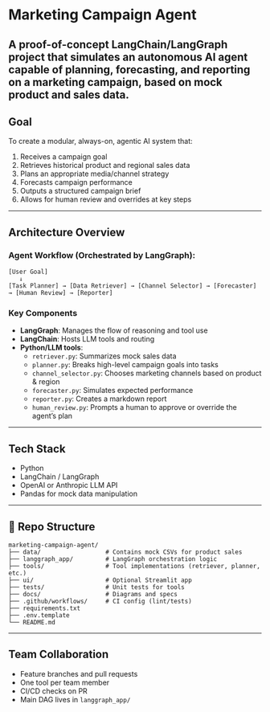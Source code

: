 #  Marketing Campaign Agent

A proof-of-concept LangChain/LangGraph project that simulates an autonomous AI agent capable of planning, forecasting, and reporting on a marketing campaign, based on mock product and sales data. 
---

##  Goal
To create a modular, always-on, agentic AI system that:
1. Receives a campaign goal 
2. Retrieves historical product and regional sales data
3. Plans an appropriate media/channel strategy
4. Forecasts campaign performance
5. Outputs a structured campaign brief
6. Allows for human review and overrides at key steps

---

##  Architecture Overview

### Agent Workflow (Orchestrated by LangGraph):
```
[User Goal]
   ↓
[Task Planner] → [Data Retriever] → [Channel Selector] → [Forecaster] → [Human Review] → [Reporter]
```

### Key Components
- **LangGraph**: Manages the flow of reasoning and tool use
- **LangChain**: Hosts LLM tools and routing
- **Python/LLM tools**:
  - `retriever.py`: Summarizes mock sales data
  - `planner.py`: Breaks high-level campaign goals into tasks
  - `channel_selector.py`: Chooses marketing channels based on product & region
  - `forecaster.py`: Simulates expected performance
  - `reporter.py`: Creates a markdown report
  - `human_review.py`: Prompts a human to approve or override the agent’s plan

---

##  Tech Stack
- Python 
- LangChain / LangGraph
- OpenAI or Anthropic LLM API
- Pandas for mock data manipulation

---

## 📁 Repo Structure
```
marketing-campaign-agent/
├── data/                  # Contains mock CSVs for product sales
├── langgraph_app/         # LangGraph orchestration logic
├── tools/                 # Tool implementations (retriever, planner, etc.)
├── ui/                    # Optional Streamlit app
├── tests/                 # Unit tests for tools
├── docs/                  # Diagrams and specs
├── .github/workflows/     # CI config (lint/tests)
├── requirements.txt
├── .env.template
└── README.md
```

---


##  Team Collaboration
- Feature branches and pull requests
- One tool per team member
- CI/CD checks on PR
- Main DAG lives in `langgraph_app/`

